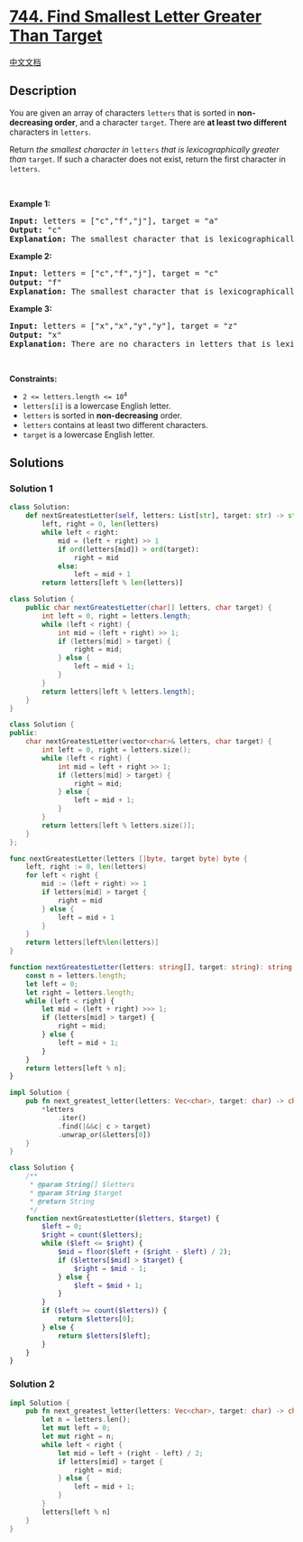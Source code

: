 # [744. Find Smallest Letter Greater Than Target](https://leetcode.com/problems/find-smallest-letter-greater-than-target)

[中文文档](./solution/0700-0799/0744.Find%20Smallest%20Letter%20Greater%20Than%20Target/README.md)

<!-- tags:Array,Binary Search -->

## Description

<p>You are given an array of characters <code>letters</code> that is sorted in <strong>non-decreasing order</strong>, and a character <code>target</code>. There are <strong>at least two different</strong> characters in <code>letters</code>.</p>

<p>Return <em>the smallest character in </em><code>letters</code><em> that is lexicographically greater than </em><code>target</code>. If such a character does not exist, return the first character in <code>letters</code>.</p>

<p>&nbsp;</p>
<p><strong class="example">Example 1:</strong></p>

<pre>
<strong>Input:</strong> letters = [&quot;c&quot;,&quot;f&quot;,&quot;j&quot;], target = &quot;a&quot;
<strong>Output:</strong> &quot;c&quot;
<strong>Explanation:</strong> The smallest character that is lexicographically greater than &#39;a&#39; in letters is &#39;c&#39;.
</pre>

<p><strong class="example">Example 2:</strong></p>

<pre>
<strong>Input:</strong> letters = [&quot;c&quot;,&quot;f&quot;,&quot;j&quot;], target = &quot;c&quot;
<strong>Output:</strong> &quot;f&quot;
<strong>Explanation:</strong> The smallest character that is lexicographically greater than &#39;c&#39; in letters is &#39;f&#39;.
</pre>

<p><strong class="example">Example 3:</strong></p>

<pre>
<strong>Input:</strong> letters = [&quot;x&quot;,&quot;x&quot;,&quot;y&quot;,&quot;y&quot;], target = &quot;z&quot;
<strong>Output:</strong> &quot;x&quot;
<strong>Explanation:</strong> There are no characters in letters that is lexicographically greater than &#39;z&#39; so we return letters[0].
</pre>

<p>&nbsp;</p>
<p><strong>Constraints:</strong></p>

<ul>
	<li><code>2 &lt;= letters.length &lt;= 10<sup>4</sup></code></li>
	<li><code>letters[i]</code> is a lowercase English letter.</li>
	<li><code>letters</code> is sorted in <strong>non-decreasing</strong> order.</li>
	<li><code>letters</code> contains at least two different characters.</li>
	<li><code>target</code> is a lowercase English letter.</li>
</ul>

## Solutions

### Solution 1

<!-- tabs:start -->

```python
class Solution:
    def nextGreatestLetter(self, letters: List[str], target: str) -> str:
        left, right = 0, len(letters)
        while left < right:
            mid = (left + right) >> 1
            if ord(letters[mid]) > ord(target):
                right = mid
            else:
                left = mid + 1
        return letters[left % len(letters)]
```

```java
class Solution {
    public char nextGreatestLetter(char[] letters, char target) {
        int left = 0, right = letters.length;
        while (left < right) {
            int mid = (left + right) >> 1;
            if (letters[mid] > target) {
                right = mid;
            } else {
                left = mid + 1;
            }
        }
        return letters[left % letters.length];
    }
}
```

```cpp
class Solution {
public:
    char nextGreatestLetter(vector<char>& letters, char target) {
        int left = 0, right = letters.size();
        while (left < right) {
            int mid = left + right >> 1;
            if (letters[mid] > target) {
                right = mid;
            } else {
                left = mid + 1;
            }
        }
        return letters[left % letters.size()];
    }
};
```

```go
func nextGreatestLetter(letters []byte, target byte) byte {
	left, right := 0, len(letters)
	for left < right {
		mid := (left + right) >> 1
		if letters[mid] > target {
			right = mid
		} else {
			left = mid + 1
		}
	}
	return letters[left%len(letters)]
}
```

```ts
function nextGreatestLetter(letters: string[], target: string): string {
    const n = letters.length;
    let left = 0;
    let right = letters.length;
    while (left < right) {
        let mid = (left + right) >>> 1;
        if (letters[mid] > target) {
            right = mid;
        } else {
            left = mid + 1;
        }
    }
    return letters[left % n];
}
```

```rust
impl Solution {
    pub fn next_greatest_letter(letters: Vec<char>, target: char) -> char {
        *letters
            .iter()
            .find(|&&c| c > target)
            .unwrap_or(&letters[0])
    }
}
```

```php
class Solution {
    /**
     * @param String[] $letters
     * @param String $target
     * @return String
     */
    function nextGreatestLetter($letters, $target) {
        $left = 0;
        $right = count($letters);
        while ($left <= $right) {
            $mid = floor($left + ($right - $left) / 2);
            if ($letters[$mid] > $target) {
                $right = $mid - 1;
            } else {
                $left = $mid + 1;
            }
        }
        if ($left >= count($letters)) {
            return $letters[0];
        } else {
            return $letters[$left];
        }
    }
}
```

<!-- tabs:end -->

### Solution 2

<!-- tabs:start -->

```rust
impl Solution {
    pub fn next_greatest_letter(letters: Vec<char>, target: char) -> char {
        let n = letters.len();
        let mut left = 0;
        let mut right = n;
        while left < right {
            let mid = left + (right - left) / 2;
            if letters[mid] > target {
                right = mid;
            } else {
                left = mid + 1;
            }
        }
        letters[left % n]
    }
}
```

<!-- tabs:end -->

<!-- end -->
